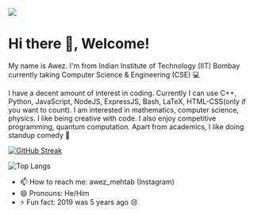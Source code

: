 ![](https://komarev.com/ghpvc/?username=awezmehtab&color=ff69b4)
# Hi there 👋, Welcome!

My name is Awez. I'm from Indian Institute of Technology (IIT) Bombay currently taking Computer Science & Engineering (CSE) 💻

<!--
**awezmehtab/awezmehtab** is a ✨ _special_ ✨ repository because its `README.md` (this file) appears on your GitHub profile.

Here are some ideas to get you started:

- 🔭 I’m currently working on ...
- 🌱 I’m currently learning ...
- 👯 I’m looking to collaborate on ...
- 🤔 I’m looking for help with ...
- 💬 Ask me about ...
- 📫 How to reach me: ...
- 😄 Pronouns: ...
- ⚡ Fun fact: ...
-->

I have a decent amount of interest in coding. Currently I can use C++, Python, JavaScript, NodeJS, ExpressJS, Bash, LaTeX, HTML-CSS(only if you want to count). I am interested in mathematics, computer science, physics. I like being creative with code. I also enjoy competitive programming, quantum computation. Apart from academics, I like doing standup comedy 🎤

[![GitHub Streak](https://streak-stats.demolab.com/?user=awezmehtab&theme=dark)](https://git.io/streak-stats)

![Top Langs](https://github-readme-stats.vercel.app/api/top-langs/?username=awezmehtab&exclude_repo=awezmehtab.github.io,sos&theme=radical)

- 📫 How to reach me: awez_mehtab (Instagram)
- 😄 Pronouns: He/Him
- ⚡ Fun fact: 2019 was 5 years ago 😢

